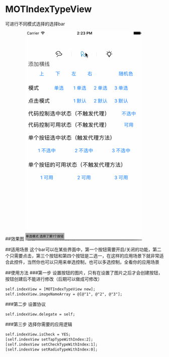 # MOTIndexTypeView
可进行不同模式选择的选择bar

##效果图
![image](https://github.com/baoenzhao/MOTIndexTypeView/blob/master/test.gif)

##适用场景
这个bar可以在某些界面中，第一个按钮需要开启/关闭的功能，第二个只需要点击，第三个按钮和第四个按钮是二选一，在这样的应用场景下就非常适合此控件，当然你也可以只用来单选控制，也可以多选控制，全看你的应用场景

##使用方法
###第一步 设置按钮的图片，只有在设置了图片之后才会创建按钮，按钮创建后不能进行修改（后期可以做成可修改）
```Object-C
self.indexView = [MOTIndexTypeView new];
self.indexView.imageNameArray = @[@"1", @"2", @"3"];
```
###第二步 设置协议
```Object-C
self.indexView.delegate = self;
```
###第三步 选择你需要的应用逻辑
```Object-C
self.indexView.isCheck = YES;
[self.indexView setTapTypeWithIndex:2];
[self.indexView setCheckTypeWithIndex:1];
[self.indexView setRadioTypeWithIndex:0];
```
